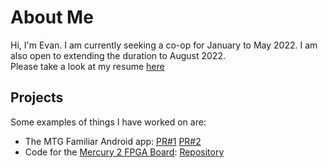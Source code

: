 # About Me
Hi, I'm Evan. I am currently seeking a co-op for January to May 2022. I am also open to extending the duration to August 2022.  
Please take a look at my resume [here](ResumeERuttenberg.docx)

## Projects
Some examples of things I have worked on are:
* The MTG Familiar Android app: [PR#1](https://github.com/AEFeinstein/mtg-familiar/pull/532) [PR#2](https://github.com/AEFeinstein/mtg-familiar/pull/541)
* Code for the [Mercury 2 FPGA Board](https://www.micro-nova.com/mercury-2): [Repository](https://github.com/edrutte/FPGA-Projects)